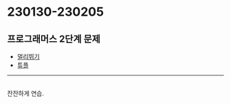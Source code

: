 # 230130-230205

프로그래머스 2단계 문제
---
* [멀리뛰기](https://school.programmers.co.kr/learn/courses/30/lessons/12914)
* [튜플](https://school.programmers.co.kr/learn/courses/30/lessons/64065)
---

<br>
잔잔하게 연습. <br>